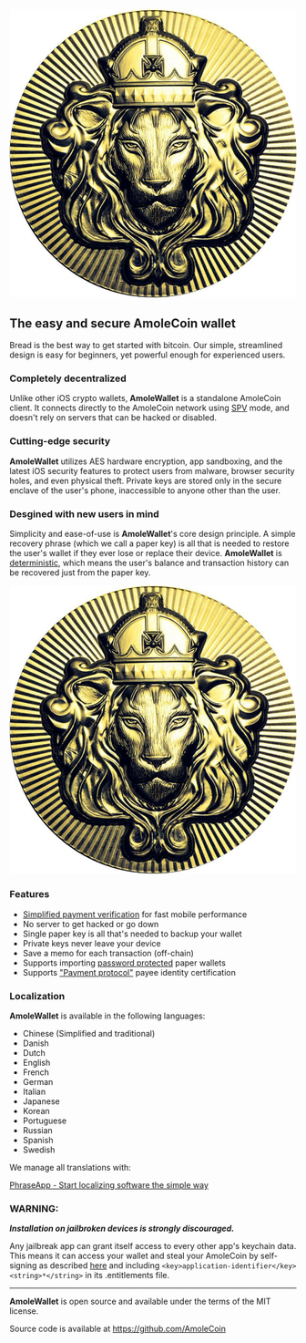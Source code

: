 [![AmoleWallet](/images/top-logo.jpg)](https://www.amolewallet.com)

## The easy and secure AmoleCoin wallet

Bread is the best way to get started with bitcoin. Our simple, streamlined design is easy for beginners, yet powerful enough for experienced users.

### Completely decentralized

Unlike other iOS crypto wallets, **AmoleWallet** is a standalone AmoleCoin client. It connects directly to the AmoleCoin network using [SPV](https://en.bitcoin.it/wiki/Thin_Client_Security#Header-Only_Clients) mode, and doesn't rely on servers that can be hacked or disabled. 

### Cutting-edge security

**AmoleWallet** utilizes AES hardware encryption, app sandboxing, and the latest iOS security features to protect users from malware, browser security holes, and even physical theft. Private keys are stored only in the secure enclave of the user's phone, inaccessible to anyone other than the user.

### Desgined with new users in mind

Simplicity and ease-of-use is **AmoleWallet**'s core design principle. A simple recovery phrase (which we call a paper key) is all that is needed to restore the user's wallet if they ever lose or replace their device. **AmoleWallet** is [deterministic](https://github.com/bitcoin/bips/blob/master/bip-0032.mediawiki), which means the user's balance and transaction history can be recovered just from the paper key.

[![screenshots](/images/screenshots.jpg)](https://www.amolewallet.com)

### Features

- [Simplified payment verification](https://github.com/bitcoin/bips/blob/master/bip-0037.mediawiki) for fast mobile performance
- No server to get hacked or go down
- Single paper key is all that's needed to backup your wallet
- Private keys never leave your device
- Save a memo for each transaction (off-chain)
- Supports importing [password protected](https://github.com/bitcoin/bips/blob/master/bip-0038.mediawiki) paper wallets
- Supports ["Payment protocol"](https://github.com/bitcoin/bips/blob/master/bip-0070.mediawiki) payee identity certification

### Localization

**AmoleWallet** is available in the following languages:

- Chinese (Simplified and traditional)
- Danish
- Dutch
- English
- French
- German
- Italian
- Japanese
- Korean
- Portuguese
- Russian
- Spanish
- Swedish

We manage all translations with:

[PhraseApp - Start localizing software the simple way](https://phraseapp.com)

### WARNING:

***Installation on jailbroken devices is strongly discouraged.***

Any jailbreak app can grant itself access to every other app's keychain data. This means it can access your wallet and steal your AmoleCoin by self-signing as described [here](http://www.saurik.com/id/8) and including `<key>application-identifier</key><string>*</string>` in its .entitlements file.

---

**AmoleWallet** is open source and available under the terms of the MIT license.

Source code is available at https://github.com/AmoleCoin

